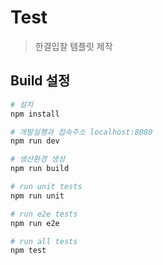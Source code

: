 # Test

> 한결입찰 템플릿 제작

## Build 설정

```bash
# 설치
npm install

# 개발실행과 접속주소 localhost:8080
npm run dev

# 생산환경 생성
npm run build

# run unit tests
npm run unit

# run e2e tests
npm run e2e

# run all tests
npm test
```

